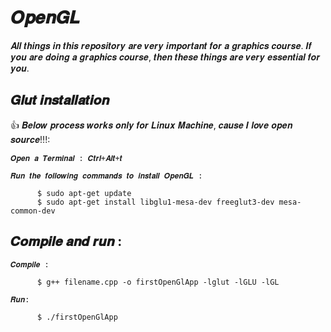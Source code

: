 # 𝑶𝒑𝒆𝒏𝑮𝑳
𝑨𝒍𝒍 𝒕𝒉𝒊𝒏𝒈𝒔 𝒊𝒏 𝒕𝒉𝒊𝒔 𝒓𝒆𝒑𝒐𝒔𝒊𝒕𝒐𝒓𝒚 𝒂𝒓𝒆 𝒗𝒆𝒓𝒚 𝒊𝒎𝒑𝒐𝒓𝒕𝒂𝒏𝒕 𝒇𝒐𝒓 𝒂 𝒈𝒓𝒂𝒑𝒉𝒊𝒄𝒔 𝒄𝒐𝒖𝒓𝒔𝒆. 𝑰𝒇 𝒚𝒐𝒖 𝒂𝒓𝒆 𝒅𝒐𝒊𝒏𝒈 𝒂 𝒈𝒓𝒂𝒑𝒉𝒊𝒄𝒔 𝒄𝒐𝒖𝒓𝒔𝒆, 𝒕𝒉𝒆𝒏 𝒕𝒉𝒆𝒔𝒆 𝒕𝒉𝒊𝒏𝒈𝒔 𝒂𝒓𝒆 𝒗𝒆𝒓𝒚 𝒆𝒔𝒔𝒆𝒏𝒕𝒊𝒂𝒍 𝒇𝒐𝒓 𝒚𝒐𝒖.


## 𝑮𝒍𝒖𝒕 𝒊𝒏𝒔𝒕𝒂𝒍𝒍𝒂𝒕𝒊𝒐𝒏
  :+1: 𝑩𝒆𝒍𝒐𝒘 𝒑𝒓𝒐𝒄𝒆𝒔𝒔 𝒘𝒐𝒓𝒌𝒔 𝒐𝒏𝒍𝒚 𝒇𝒐𝒓 𝑳𝒊𝒏𝒖𝒙 𝑴𝒂𝒄𝒉𝒊𝒏𝒆, 𝒄𝒂𝒖𝒔𝒆 𝑰 𝒍𝒐𝒗𝒆 𝒐𝒑𝒆𝒏 𝒔𝒐𝒖𝒓𝒄𝒆!!!:

  `𝑶𝒑𝒆𝒏 𝒂 𝑻𝒆𝒓𝒎𝒊𝒏𝒂𝒍 : 𝑪𝒕𝒓𝒍+𝑨𝒍𝒕+𝒕`
   
  `𝑹𝒖𝒏 𝒕𝒉𝒆 𝒇𝒐𝒍𝒍𝒐𝒘𝒊𝒏𝒈 𝒄𝒐𝒎𝒎𝒂𝒏𝒅𝒔 𝒕𝒐 𝒊𝒏𝒔𝒕𝒂𝒍𝒍 𝑶𝒑𝒆𝒏𝑮𝑳 :`
   ```      
         $ sudo apt-get update
         $ sudo apt-get install libglu1-mesa-dev freeglut3-dev mesa-common-dev
   ```
## 𝑪𝒐𝒎𝒑𝒊𝒍𝒆 𝒂𝒏𝒅 𝒓𝒖𝒏 :
  
   `𝑪𝒐𝒎𝒑𝒊𝒍𝒆 :`
   ```      
         $ g++ filename.cpp -o firstOpenGlApp -lglut -lGLU -lGL
   ```
   `𝑹𝒖𝒏:`
   ``` 
         $ ./firstOpenGlApp                  
   ```
